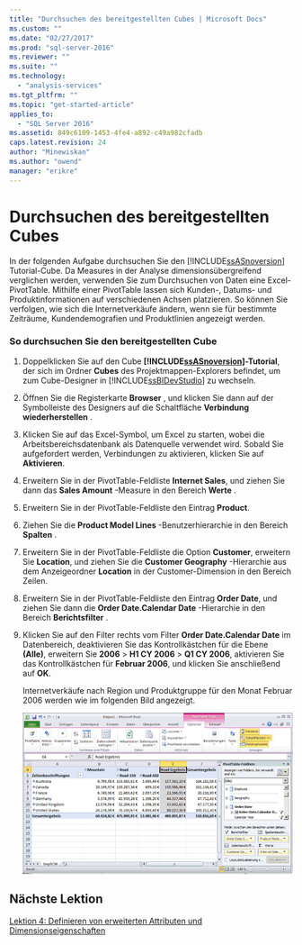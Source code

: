 ```yaml
---
title: "Durchsuchen des bereitgestellten Cubes | Microsoft Docs"
ms.custom: ""
ms.date: "02/27/2017"
ms.prod: "sql-server-2016"
ms.reviewer: ""
ms.suite: ""
ms.technology: 
  - "analysis-services"
ms.tgt_pltfrm: ""
ms.topic: "get-started-article"
applies_to: 
  - "SQL Server 2016"
ms.assetid: 849c6109-1453-4fe4-a892-c49a982cfadb
caps.latest.revision: 24
author: "Minewiskan"
ms.author: "owend"
manager: "erikre"
---
```

# Durchsuchen des bereitgestellten Cubes
In der folgenden Aufgabe durchsuchen Sie den [!INCLUDE[ssASnoversion](../includes/ssasnoversion-md.md)] Tutorial-Cube. Da Measures in der Analyse dimensionsübergreifend verglichen werden, verwenden Sie zum Durchsuchen von Daten eine Excel-PivotTable. Mithilfe einer PivotTable lassen sich Kunden-, Datums- und Produktinformationen auf verschiedenen Achsen platzieren. So können Sie verfolgen, wie sich die Internetverkäufe ändern, wenn sie für bestimmte Zeiträume, Kundendemografien und Produktlinien angezeigt werden.  
  
### So durchsuchen Sie den bereitgestellten Cube  
  
1.  Doppelklicken Sie auf den Cube **[!INCLUDE[ssASnoversion](../includes/ssasnoversion-md.md)]-Tutorial**, der sich im Ordner **Cubes** des Projektmappen-Explorers befindet, um zum Cube-Designer in [!INCLUDE[ssBIDevStudio](../includes/ssbidevstudio-md.md)] zu wechseln.  
  
2.  Öffnen Sie die Registerkarte **Browser** , und klicken Sie dann auf der Symbolleiste des Designers auf die Schaltfläche **Verbindung wiederherstellen** .  
  
3.  Klicken Sie auf das Excel-Symbol, um Excel zu starten, wobei die Arbeitsbereichsdatenbank als Datenquelle verwendet wird. Sobald Sie aufgefordert werden, Verbindungen zu aktivieren, klicken Sie auf **Aktivieren**.  
  
4.  Erweitern Sie in der PivotTable-Feldliste **Internet Sales**, und ziehen Sie dann das **Sales Amount** -Measure in den Bereich **Werte** .  
  
5.  Erweitern Sie in der PivotTable-Feldliste den Eintrag **Product**.  
  
6.  Ziehen Sie die **Product Model Lines** -Benutzerhierarchie in den Bereich **Spalten** .  
  
7.  Erweitern Sie in der PivotTable-Feldliste die Option **Customer**, erweitern Sie **Location**, und ziehen Sie die **Customer Geography** -Hierarchie aus dem Anzeigeordner **Location** in der Customer-Dimension in den Bereich Zeilen.  
  
8.  Erweitern Sie in der PivotTable-Feldliste den Eintrag **Order Date**, und ziehen Sie dann die **Order Date.Calendar Date** -Hierarchie in den Bereich **Berichtsfilter** .  
  
9. Klicken Sie auf den Filter rechts vom Filter **Order Date.Calendar Date** im Datenbereich, deaktivieren Sie das Kontrollkästchen für die Ebene **(Alle)**, erweitern Sie **2006** > **H1 CY 2006** > **Q1 CY 2006**, aktivieren Sie das Kontrollkästchen für **Februar 2006**, und klicken Sie anschließend auf **OK**.  
  
    Internetverkäufe nach Region und Produktgruppe für den Monat Februar 2006 werden wie im folgenden Bild angezeigt.  
  
    ![Internet Sales nach Land/Region und Produktlinie](../analysis-services/media/l3-cube-browser-finish.gif "Internet Sales nach Land/Region und Produktlinie")  
  
## Nächste Lektion  
[Lektion 4: Definieren von erweiterten Attributen und Dimensionseigenschaften](../analysis-services/lesson-4-defining-advanced-attribute-and-dimension-properties.md)  
  
  
  
